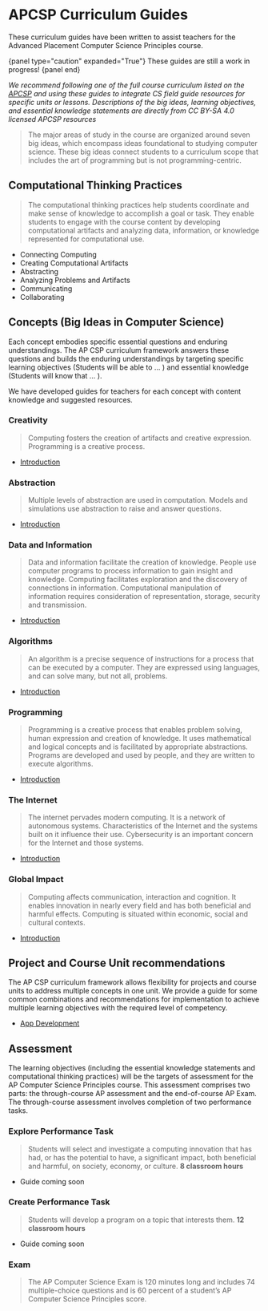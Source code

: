# APCSP Curriculum Guides
These curriculum guides have been written to assist teachers for the Advanced Placement Computer Science Principles course.

{panel type="caution" expanded="True"}
These guides are still a work in progress!
{panel end}

*We recommend following one of the full course curriculum listed on the [APCSP](http://apcsp.org/) and using these guides to integrate CS field guide resources for specific units or lessons. Descriptions of the big ideas, learning objectives, and essential knowledge statements are directly from CC BY-SA 4.0 licensed APCSP resources*

>The major areas of study in the course are organized around seven big ideas, which encompass ideas foundational to studying computer science. These big ideas connect students to a curriculum scope that includes the
art of programming but is not programming-centric.

## Computational Thinking Practices
>The computational thinking practices help students coordinate and make sense of knowledge to accomplish a goal or task. They enable students to engage with the course content by developing computational artifacts and analyzing data, information, or knowledge represented for computational use.

- Connecting Computing
- Creating Computational Artifacts
- Abstracting
- Analyzing Problems and Artifacts
- Communicating
- Collaborating

## Concepts (Big Ideas in Computer Science)
Each concept embodies specific essential questions and enduring understandings. The AP CSP curriculum framework answers these questions and builds the enduring understandings by targeting specific learning objectives (Students will be able to ... ) and essential knowledge (Students will know that ... ).

We have developed guides for teachers for each concept with content knowledge and suggested resources.

### Creativity
>Computing fosters the creation of artifacts and creative expression. Programming is a creative process.

- [Introduction](curriculum-guides/apcsp/guide-creativity-introduction.html)

### Abstraction
>Multiple levels of abstraction are used in computation. Models and simulations use abstraction to raise and answer questions.

- [Introduction](curriculum-guides/apcsp/guide-abstraction-introduction.html)

### Data and Information
>Data and information facilitate the creation of knowledge. People use computer programs to process information to gain insight and knowledge. Computing facilitates exploration and the discovery of connections in information. Computational manipulation of information requires consideration of representation, storage, security and transmission.

- [Introduction](curriculum-guides/apcsp/guide-data-and-information-introduction.html)

### Algorithms
>An algorithm is a precise sequence of instructions for a process that can be executed by a computer. They are expressed using languages, and can solve many, but not all, problems.

- [Introduction](curriculum-guides/apcsp/guide-algorithms-introduction.html)

### Programming
>Programming is a creative process that enables problem solving, human expression and creation of knowledge. It uses mathematical and logical concepts and is facilitated by appropriate abstractions. Programs are developed and used by people, and they are written to execute algorithms.

- [Introduction](curriculum-guides/apcsp/guide-programming-introduction.html)

### The Internet
>The internet pervades modern computing. It is a network of autonomous systems. Characteristics of the Internet and the systems built on it influence their use. Cybersecurity is an important concern for the Internet and those systems.

- [Introduction](curriculum-guides/apcsp/guide-the-internet-introduction.html)

### Global Impact
>Computing affects communication, interaction and cognition. It enables innovation in nearly every field and has both beneficial and harmful effects. Computing is situated within economic, social and cultural contexts.

- [Introduction](curriculum-guides/apcsp/guide-global-impact-introduction.html)

## Project and Course Unit recommendations
The AP CSP curriculum framework allows flexibility for projects and course units to address multiple concepts in one unit. We provide a guide for some common combinations and recommendations for implementation to achieve multiple learning objectives with the required level of competency.

- [App Development]()

## Assessment
The learning objectives (including the essential knowledge statements and computational thinking practices) will be the targets of assessment for the AP Computer Science Principles course. This assessment comprises two parts: the through-course AP assessment and the end-of-course AP Exam. The through-course assessment involves completion of two performance tasks.

### Explore Performance Task
>Students will select and investigate a computing innovation that has had, or has the potential to have, a significant impact, both beneficial and harmful, on society, economy, or culture. **8 classroom hours**

- Guide coming soon

### Create Performance Task
>Students will develop a program on a topic that interests them. **12 classroom hours**

- Guide coming soon

### Exam
> The AP Computer Science Exam is 120 minutes long and includes 74 multiple-choice questions and is 60 percent of a student’s AP Computer Science Principles score.
